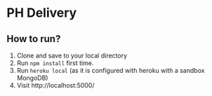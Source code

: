 # PH Delivery

## How to run?

1. Clone and save to your local directory
2. Run `npm install` first time.
3. Run `heroku local` (as it is configured with heroku with a sandbox MongoDB)
4. Visit http://localhost:5000/
